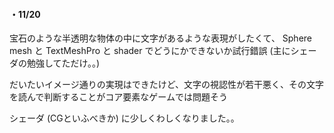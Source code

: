 <h4>・11/20</h4>

宝石のような半透明な物体の中に文字があるような表現がしたくて、
Sphere mesh と TextMeshPro と shader でどうにかできないか試行錯誤
(主にシェーダの勉強してただけ。。)

だいたいイメージ通りの実現はできたけど、文字の視認性が若干悪く、その文字を読んで判断することがコア要素なゲームでは問題そう

シェーダ (CGといふべきか) に少しくわしくなりました。。